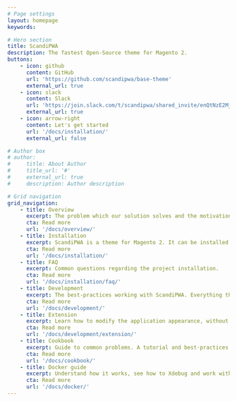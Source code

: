 ```yaml
---
# Page settings
layout: homepage
keywords:

# Hero section
title: ScandiPWA
description: The fastest Open-Source theme for Magento 2.
buttons:
    - icon: github
      content: GitHub
      url: 'https://github.com/scandipwa/base-theme'
      external_url: true
    - icon: slack
      content: Slack
      url: 'https://join.slack.com/t/scandipwa/shared_invite/enQtNzE2Mjg1Nzg3MTg5LTQwM2E2NmQ0NmQ2MzliMjVjYjQ1MTFiYWU5ODAyYTYyMGQzNWM3MDhkYzkyZGMxYTJlZWI1N2ExY2Q1MDMwMTk'
      external_url: true
    - icon: arrow-right
      content: Let's get started
      url: '/docs/installation/'
      external_url: false

# Author box
# author:
#     title: About Author
#     title_url: '#'
#     external_url: true
#     description: Author description

# Grid navigation
grid_navigation:
    - title: Overview
      excerpt: The problem which our solution solves and the motivation behind the chosen technology stack.
      cta: Read more
      url: '/docs/overview/'
    - title: Installation
      excerpt: ScandiPWA is a theme for Magento 2. It can be installed using Docker or on existing Magento instance.
      cta: Read more
      url: '/docs/installation/'
    - title: FAQ
      excerpt: Common questions regarding the project installation.
      cta: Read more
      url: '/docs/installation/faq/'
    - title: Development
      excerpt: The best-practices working with ScandiPWA. Everything that the developer must know.
      cta: Read more
      url: '/docs/development/'
    - title: Extension
      excerpt: Learn how to modify the application appearance, without modifying the source files.
      cta: Read more
      url: '/docs/development/extension/'
    - title: Cookbook
      excerpt: Guide to common problems. A tutorial and best-practices mix-up.
      cta: Read more
      url: '/docs/cookbook/'
    - title: Docker guide
      excerpt: Understand how it works, see how to Xdebug and work with it's CLI.
      cta: Read more
      url: '/docs/docker/'
---
```

